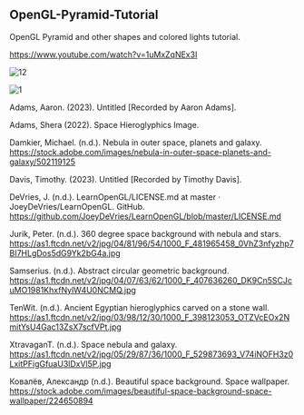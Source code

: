 ## OpenGL-Pyramid-Tutorial
OpenGL Pyramid and other shapes and colored lights tutorial.

https://www.youtube.com/watch?v=1uMxZqNEx3I

![12](https://user-images.githubusercontent.com/110789514/214052702-d85aea51-a0e7-4eae-a535-52adf91e6e81.png)

![1](https://user-images.githubusercontent.com/110789514/214070033-6165c1f5-3154-422c-a88b-5013dbc75be8.png)

Adams, Aaron. (2023). Untitled [Recorded by Aaron Adams].

Adams, Shera (2022). Space Hieroglyphics Image.

Damkier, Michael. (n.d.). Nebula in outer space, planets and galaxy. https://stock.adobe.com/images/nebula-in-outer-space-planets-and-galaxy/502119125

Davis, Timothy. (2023). Untitled [Recorded by Timothy Davis].

DeVries, J. (n.d.). LearnOpenGL/LICENSE.md at master · JoeyDeVries/LearnOpenGL. GitHub. https://github.com/JoeyDeVries/LearnOpenGL/blob/master/LICENSE.md

Jurik, Peter. (n.d.). 360 degree space background with nebula and stars. https://as1.ftcdn.net/v2/jpg/04/81/96/54/1000_F_481965458_0VhZ3nfyzhp7BI7HLgDos5dG9Yk2bG4a.jpg

Samserius. (n.d.). Abstract circular geometric background. https://as1.ftcdn.net/v2/jpg/04/07/63/62/1000_F_407636260_DK9Cn5SCJcuMO1981KhxfNylW4U0NCMQ.jpg

TenWit. (n.d.). Ancient Egyptian hieroglyphics carved on a stone wall. https://as1.ftcdn.net/v2/jpg/03/98/12/30/1000_F_398123053_OTZVcEOx2NmitYsU4Gac13ZsX7scfVPt.jpg

XtravaganT. (n.d.). Space nebula and galaxy. https://as1.ftcdn.net/v2/jpg/05/29/87/36/1000_F_529873693_V74iNOFH3z0LxitPFigGfuaU3lDxVl5P.jpg

Ковалёв, Александр (n.d.). Beautiful space background. Space wallpaper. https://stock.adobe.com/images/beautiful-space-background-space-wallpaper/224650894

